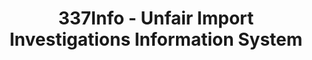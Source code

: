 ---
layout: default
bigquery: https://console.cloud.google.com/bigquery?p=patents-public-data&d=usitc_investigations&page=dataset&project=sheets-management-319211
citation: US International Trade Commission 337Info Unfair Import Investigations Information
  System
contributors: US International Trade Comission
cost: None
description: US International Trade Commission 337Info Unfair Import Investigations
  Information System contains data on investigations done under Section 337. Section
  337 declares the infringement of certain statutory intellectual property rights
  and other forms of unfair competition in import trade to be unlawful practices.
  Most Section 337 investigations involve allegations of patent or registered trademark
  infringement.
documentation: FAQ and tutorial available on the site
last_edit: Mon, 04 Apr 2022 19:10:40 GMT
location: https://pubapps2.usitc.gov/337external/
maintained_by: US International Trade Comission
schema_fields: '[''patentNumbers'', ''targetDate'', ''investigationTermDate'', ''trademarkNumbers'',
  ''ouiiAttorney'', ''lastUpdated'', ''currentActiveALJ'', ''scheduledEndDateEvidHear'',
  ''id'', ''dateOfPublicationFrNotice'', ''currentStatus'', ''investigationType'',
  ''finalIdOnViolationDue'', ''copyrightNumbers'', ''teoReliefGranted'', ''teoProceedingInvolved'',
  ''gcAttorney'', ''title'', ''teoIdDueDate'', ''dateCreated'', ''reportingRequirements'',
  ''cafcAppeals'', ''actualStartDateEvidHear'', ''internalRemand'', ''publication_number'',
  ''complainant'', ''finalIdOnViolationIssue'', ''patentNumber'', ''finalDetViolation'',
  ''finalDetNoViolation'', ''startDateMarkmanHearing'', ''docketNo'', ''htsNumbers'',
  ''endDateMarkmanHearing'', ''ouiiParticipation'', ''invUnfairAct'', ''aljAssigned'',
  ''investigationNo'', ''teoIdIssueDate'', ''respondent'', ''dateComplaintFiled'',
  ''markmanHearing'', ''scheduledStartDateEvidHear'', ''issueDateOtherNonFinal'',
  ''actualEndDateEvidHear'']'
shortname: unfair_import_investigations
tags:
- import
- legal
- trade
timeframe: 2008-2021 (prior to 2008 downloadable as a JSON file)
title: 337Info - Unfair Import Investigations Information System
uuid: 2721f5ec-e599-4890-9265-9706719fc71e
---